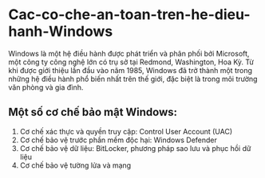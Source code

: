 # Cac-co-che-an-toan-tren-he-dieu-hanh-Windows
Windows là một hệ điều hành được phát triển và phân phối bởi Microsoft, một công ty công nghệ lớn có trụ sở tại Redmond, Washington, Hoa Kỳ. Từ khi được giới thiệu lần đầu vào năm 1985, Windows đã trở thành một trong những hệ điều hành phổ biến nhất trên thế giới, đặc biệt là trong môi trường văn phòng và gia đình.


## Một số cơ chế bảo mật Windows:
  1. Cơ chế xác thực và quyền truy cập: Control User Account (UAC)
  2. Cơ chế bảo vệ trước phần mềm độc hại: Windows Defender
  3. Cơ chế bảo vệ dữ liệu: BitLocker, phương pháp sao lưu và phục hồi dữ liệu
  4. Cơ chế bảo vệ tường lửa và mạng


